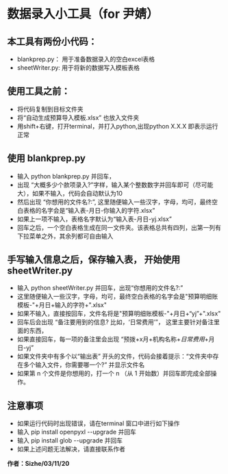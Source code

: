 # 数据录入小工具（for 尹婧）

## 本工具有两份小代码：
- blankprep.py： 用于准备数据录入的空白excel表格
- sheetWriter.py: 用于将新的数据写入模板表格

## 使用工具之前：
- 将代码复制到目标文件夹
- 将“自动生成预算导入模板.xlsx” 也放入文件夹
- 用shift+右键，打开terminal，并打入python,出现python X.X.X 即表示运行正常

## 使用 blankprep.py
- 输入 python blankprep.py 并回车，
- 出现 “大概多少个款项录入?”字样，输入某个整数数字并回车即可（尽可能大），如果不输入，代码会自动默认为10
- 然后出现 “你想用的文件名?:”, 这里随便输入一些汉字，字母，均可，最终空白表格的名字会是“输入表-月日-你输入的字符.xlsx”
- 如果上一项不输入，表格名字默认为“输入表-月日-yj.xlsx”
- 回车之后，一个空白表格生成在同一文件夹。该表格总共有四列，出第一列有下拉菜单之外，其余列都可自由输入

## 手写输入信息之后，保存输入表， 开始使用 sheetWriter.py
- 输入 python sheetWriter.py 并回车，出现“你想用的文件名?:”
- 这里随便输入一些汉字，字母，均可，最终空白表格的名字会是"预算明细账模板-"+月日+输入的字符+".xlsx"
- 如果不输入，直接按回车，文件名将是"预算明细账模板-"+月日+“yj”+".xlsx"
- 回车后会出现 “备注要用到的信息? 比如，‘日常费用’”， 这里主要针对备注里面的东西，
- 如果直接回车，每一项的备注里会出现 “预拨+x月+机构名称+*日常费用*+月日-yj”
- 如果文件夹中有多个以“输出表” 开头的文件，代码会接着提示：“文件夹中存在多个输入文件，你需要哪一个?” 并显示文件名
- 如果第 n 个文件是你想用的，打一个 n （从 1 开始数）并回车即完成全部操作。

## 注意事项
- 如果运行代码时出现错误，请在terminal 窗口中进行如下操作
- 输入 pip install openpyxl --upgrade 并回车
- 输入 pip install glob --upgrade 并回车
- 如果上述问题无法解决，请直接联系作者

**作者：Sizhe/03/11/20**